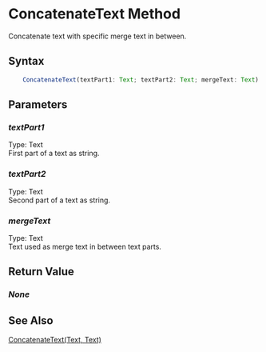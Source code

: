 # ConcatenateText Method
Concatenate text with specific merge text in between.

## Syntax
```javascript
	ConcatenateText(textPart1: Text; textPart2: Text; mergeText: Text)
```

## Parameters
### *textPart1*
Type: Text<br/>
First part of a text as string.
### *textPart2*
Type: Text<br/>
Second part of a text as string.
### *mergeText*
Type: Text<br/>
Text used as merge text in between text parts.

## Return Value
### *None*

## See Also
[ConcatenateText(Text, Text)](./concatenatetext1.md)<br />
